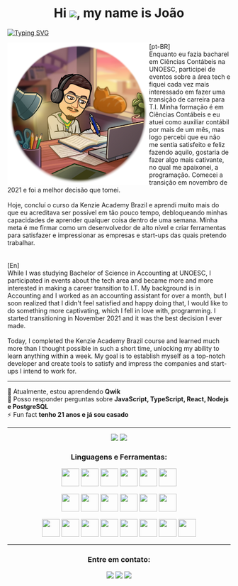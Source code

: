 <h1 align="center">Hi  <img src="https://media.giphy.com/media/hvRJCLFzcasrR4ia7z/giphy.gif" width="30px"/>, my name is João </h1>

[![Typing SVG](https://readme-typing-svg.demolab.com?font=Fira+Code&pause=1000&color=FD2155&center=true&vCenter=true&width=1000&lines=Software+Developer;Full+Stack+Web+Developer;Front-End+Developer;Back-End+Developer)](https://git.io/typing-svg)

<div >
<div ><img align="left" src="./Img-github.png" width="320px" height="320px"></div>
<div>
[pt-BR]<br>
Enquanto eu fazia bacharel em Ciências Contábeis na UNOESC, participei de eventos sobre a área tech e fiquei cada vez mais interessado em fazer uma transição de carreira para T.I. Minha formação é em Ciências Contábeis e eu atuei como auxiliar contábil por mais de um mês, mas logo percebi que eu não me sentia satisfeito e feliz fazendo aquilo, gostaria de fazer algo mais cativante, no qual me apaixonei, a programação. Comecei a transição em novembro de 2021 e foi a melhor decisão que tomei.
<br>
<br>
Hoje, concluí o curso da Kenzie Academy Brazil e aprendi muito mais do que eu acreditava ser possível em tão pouco tempo, debloqueando minhas capacidades de aprender qualquer coisa dentro de uma semana. Minha meta é me firmar como um desenvolvedor de alto nível e criar ferramentas para satisfazer e impressionar as empresas e start-ups das quais pretendo trabalhar.
<br>
<br>
<br>
[En]<br>
While I was studying Bachelor of Science in Accounting at UNOESC, I participated in events about the tech area and became more and more interested in making a career transition to I.T. My background is in Accounting and I worked as an accounting assistant for over a month, but I soon realized that I didn't feel satisfied and happy doing that, I would like to do something more captivating, which I fell in love with, programming. I started transitioning in November 2021 and it was the best decision I ever made.
<br>
<br>
Today, I completed the Kenzie Academy Brazil course and learned much more than I thought possible in such a short time, unlocking my ability to learn anything within a week. My goal is to establish myself as a top-notch developer and create tools to satisfy and impress the companies and start-ups I intend to work for.
</p>
</div>

</div>

---

<div align="left">
🌱 Atualmente, estou aprendendo <strong>Qwik</strong><br>
💬 Posso responder perguntas sobre <strong>JavaScript, TypeScript, React, Nodejs e PostgreSQL</strong><br>
⚡ Fun fact <strong>tenho 21 anos e já sou casado</strong></h4> 
</div>

---

<div align="center">
  <img height="150em" src="https://github-readme-stats-eight-theta.vercel.app/api?username=joaofranciscoguarda&show_icons=true&theme=radical&include_all_commits=true&count_private=true"/>
  <img height="150em" src="https://github-readme-stats-eight-theta.vercel.app/api/top-langs/?username=joaofranciscoguarda&layout=compact&langs_count=8&theme=radical"/>
<div>	
	
	
<h3 align="center">Linguagens e Ferramentas:</h3>
<p align="center">
<img height="40" width="40" src="https://cdn.simpleicons.org/css3/FD2155" /> 
<img height="40" width="40" src="https://cdn.simpleicons.org/html5/FD2155"/> 
<img height="40" width="40" src="https://cdn.simpleicons.org/javascript/FD2155"/> 
<img height="40" width="40" src="https://cdn.simpleicons.org/typescript/FD2155"/> 
<img height="40" width="40" src="https://cdn.simpleicons.org/nodedotjs/FD2155"/>
<img height="40" width="40" src="https://cdn.simpleicons.org/python/FD2155"/> 
<p align="center">
<img height="40" width="40" src="https://cdn.simpleicons.org/react/FD2155"/> 
<img height="40" width="40" src="https://cdn.simpleicons.org/reacthookform/FD2155"/> 
<img height="40" width="40" src="https://cdn.simpleicons.org/chakraui/FD2155"/> 
<img height="40" width="40" src="https://cdn.simpleicons.org/vuedotjs/FD2155"/>
<img height="40" width="40" src="https://cdn.simpleicons.org/vuetify/FD2155"/>
<img height="40" width="40" src="https://cdn.simpleicons.org/jest/FD2155"/> 
</p>
<p align="center">
<img height="40" width="40" src="https://cdn.simpleicons.org/express/FD2155"/> 
<img height="40" width="40" src="https://cdn.simpleicons.org/nestjs/FD2155"/> 
<img height="40" width="40" src="https://cdn.simpleicons.org/django/FD2155"/> 
<img height="40" width="40" src="https://cdn.simpleicons.org/docker/FD2155"/>
<img height="40" width="40" src="https://cdn.simpleicons.org/prisma/FD2155"/>
<img height="40" width="40" src="https://cdn.simpleicons.org/postgresql/FD2155"/>
<img height="40" width="40" src="https://cdn.simpleicons.org/github/FD2155"/> 
<img height="40" width="40" src="https://cdn.simpleicons.org/insomnia/FD2155"/>
</p>	
</p>
</div>
</div>

---

<h3 align="center">Entre em contato:</h3>
<p align="center"><img src="https://custom-icon-badges.demolab.com/badge/-joaofrancisco.guarda@gmail.com-FD2155?style=for-the-badge&logo=mention&logoColor=white"> 
<a href="https://linkedin.com/in/joao-francisco-guarda-pozzer" target="blank"><img src="https://custom-icon-badges.demolab.com/badge/-LinkedIn-FD2155?style=for-the-badge&logo=linkedin&logoColor=white"></a>
<a href="https://instagram.com/dev.humanas" target="blank"><img src="https://custom-icon-badges.demolab.com/badge/-Instagram-FD2155?style=for-the-badge&logo=instagram&logoColor=white"></a>
</p>

